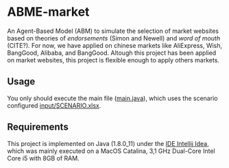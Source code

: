 # ABME-market

An Agent-Based Model (ABM) to simulate the selection of market websites based on theories of _endorsements_ (Simon and Newell) and _word of mouth_ (CITE?). For now, we have applied on chinese markets like AliExpress, Wish, BangGood, Alibaba, and BangGood. Altough this project has been applied on market websites, this project is flexible enough to apply others markets.   	   



## Usage
You only should execute the main file ([main.java](src/main.java)), which uses the scenario configured [input/SCENARIO.xlsx](input/SCENARIO.xlsx).


## Requirements 
This project is implemented on Java (1.8.0_11) under the [IDE Intellij Idea](https://www.jetbrains.com/), which was mainly executed on a MacOS Catalina, 3,1 GHz Dual-Core Intel Core i5 with 8GB of RAM.   
